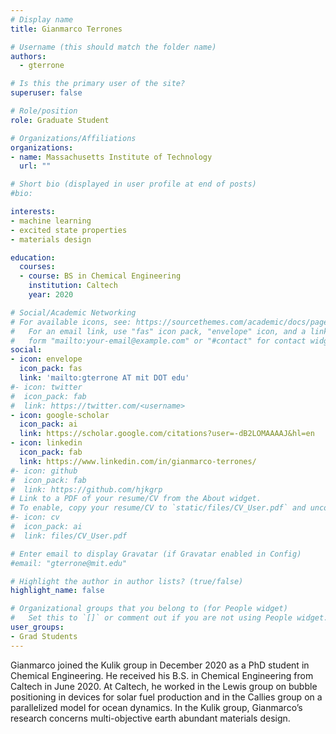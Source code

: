 ```yaml
---
# Display name
title: Gianmarco Terrones

# Username (this should match the folder name)
authors:
  - gterrone

# Is this the primary user of the site?
superuser: false

# Role/position
role: Graduate Student

# Organizations/Affiliations
organizations:
- name: Massachusetts Institute of Technology
  url: ""

# Short bio (displayed in user profile at end of posts)
#bio: 

interests:
- machine learning 
- excited state properties
- materials design

education:
  courses:
  - course: BS in Chemical Engineering 
    institution: Caltech
    year: 2020

# Social/Academic Networking
# For available icons, see: https://sourcethemes.com/academic/docs/page-builder/#icons
#   For an email link, use "fas" icon pack, "envelope" icon, and a link in the
#   form "mailto:your-email@example.com" or "#contact" for contact widget.
social:
- icon: envelope
  icon_pack: fas
  link: 'mailto:gterrone AT mit DOT edu'
#- icon: twitter
#  icon_pack: fab
#  link: https://twitter.com/<username>
- icon: google-scholar
  icon_pack: ai
  link: https://scholar.google.com/citations?user=-dB2LOMAAAAJ&hl=en 
- icon: linkedin
  icon_pack: fab
  link: https://www.linkedin.com/in/gianmarco-terrones/
#- icon: github
#  icon_pack: fab
#  link: https://github.com/hjkgrp
# Link to a PDF of your resume/CV from the About widget.
# To enable, copy your resume/CV to `static/files/CV_User.pdf` and uncomment the lines below.
#- icon: cv
#  icon_pack: ai
#  link: files/CV_User.pdf

# Enter email to display Gravatar (if Gravatar enabled in Config)
#email: "gterrone@mit.edu"

# Highlight the author in author lists? (true/false)
highlight_name: false

# Organizational groups that you belong to (for People widget)
#   Set this to `[]` or comment out if you are not using People widget.
user_groups:
- Grad Students
---
```

Gianmarco joined the Kulik group in December 2020 as a PhD student in Chemical Engineering. He received his B.S. in Chemical Engineering from Caltech in June 2020. At Caltech, he worked in the Lewis group on bubble positioning in devices for solar fuel production and in the Callies group on a parallelized model for ocean dynamics. In the Kulik group, Gianmarco’s research concerns multi-objective earth abundant materials design.
